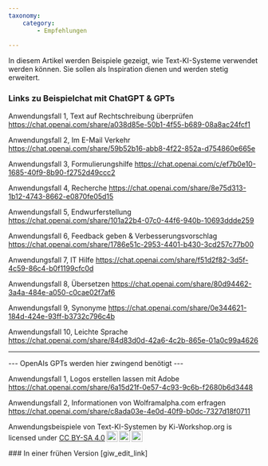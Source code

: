 ```yaml
---
taxonomy:
    category:
        - Empfehlungen
        
---
```

In diesem Artikel werden Beispiele gezeigt, wie Text-KI-Systeme verwendet werden können. Sie sollen als Inspiration dienen und werden stetig erweitert. 

### Links zu Beispielchat mit ChatGPT & GPTs
Anwendungsfall 1, Text auf Rechtschreibung überprüfen <https://chat.openai.com/share/a038d85e-50b1-4f55-b689-08a8ac24fcf1>

Anwendungsfall 2, Im E-Mail Verkehr <https://chat.openai.com/share/59b52b16-abb8-4f22-852a-d754860e665e>

Anwendungsfall 3, Formulierungshilfe <https://chat.openai.com/c/ef7b0e10-1685-40f9-8b90-f2752d49ccc2>

Anwendungsfall 4, Recherche <https://chat.openai.com/share/8e75d313-1b12-4743-8662-e0870fe05d15>

Anwendungsfall 5, Endwurferstellung <https://chat.openai.com/share/101a22b4-07c0-44f6-940b-10693ddde259>

Anwendungsfall 6, Feedback geben & Verbesserungsvorschlag <https://chat.openai.com/share/1786e51c-2953-4401-b430-3cd257c77b00> <!-- Sollte dringend verbessert werden -->

Anwendungsfall 7, IT Hilfe <https://chat.openai.com/share/f51d2f82-3d5f-4c59-86c4-b0f1199cfc0d>

Anwendungsfall 8, Übersetzen <https://chat.openai.com/share/80d94462-3a4a-484e-a050-c0cae02f7af6>

Anwendungsfall 9, Synonyme  <https://chat.openai.com/share/0e344621-184d-424e-93ff-b3732c796c4b>

Anwendungsfall 10, Leichte Sprache <https://chat.openai.com/share/84d83d0d-42a6-4c2b-865e-01a0c99a4626>

<hr>
--- OpenAIs GPTs werden hier zwingend benötigt ---

Anwendungsfall 1, Logos erstellen lassen mit Adobe https://chat.openai.com/share/6a15d21f-0e57-4c93-9c6b-f2680b6d3448

Anwendungsfall 2, Informationen von Wolframalpha.com erfragen https://chat.openai.com/share/c8ada03e-4e0d-40f9-b0dc-7327d18f0711

 <p xmlns:cc="http://creativecommons.org/ns#" xmlns:dct="http://purl.org/dc/terms/"><span property="dct:title">Anwendungsbeispiele von Text-KI-Systemen</span> by <span property="cc:attributionName">Ki-Workshop.org</span> is licensed under <a href="https://creativecommons.org/licenses/by-sa/4.0/?ref=chooser-v1" target="_blank" rel="license noopener noreferrer" style="display:inline-block;">CC BY-SA 4.0<img style="height:22px!important;margin-left:3px;vertical-align:text-bottom;" src="https://mirrors.creativecommons.org/presskit/icons/cc.svg?ref=chooser-v1" alt=""><img style="height:22px!important;margin-left:3px;vertical-align:text-bottom;" src="https://mirrors.creativecommons.org/presskit/icons/by.svg?ref=chooser-v1" alt=""><img style="height:22px!important;margin-left:3px;vertical-align:text-bottom;" src="https://mirrors.creativecommons.org/presskit/icons/sa.svg?ref=chooser-v1" alt=""></a></p> 
### In einer frühen Version
[giw_edit_link]
